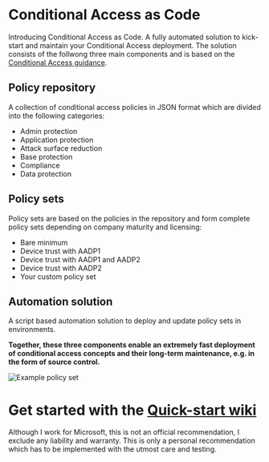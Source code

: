 # Conditional Access as Code

Introducing Conditional Access as Code. A fully automated solution to kick-start and maintain your Conditional Access deployment. The solution consists of the follwong three main components and is based on the [Conditional Access guidance](https://github.com/AlexFilipin/ConditionalAccess/wiki/Conditional-access-guidance).

## Policy repository
A collection of conditional access policies in JSON format which are divided into the following categories:
* Admin protection
* Application protection
* Attack surface reduction
* Base protection
* Compliance
* Data protection

## Policy sets
Policy sets are based on the policies in the repository and form complete policy sets depending on company maturity and licensing:
* Bare minimum
* Device trust with AADP1
* Device trust with AADP1 and AADP2
* Device trust with AADP2
* Your custom policy set

## Automation solution
A script based automation solution to deploy and update policy sets in environments.

**Together, these three components enable an extremely fast deployment of conditional access concepts and their long-term maintenance, e.g. in the form of source control.**

![Example policy set](https://i.imgur.com/g08eQN6.png)

# Get started with the [Quick-start wiki](https://github.com/AlexFilipin/ConditionalAccess/wiki#quick-start)

Although I work for Microsoft, this is not an official recommendation, I exclude any liability and warranty. This is only a personal recommendation which has to be implemented with the utmost care and testing.
